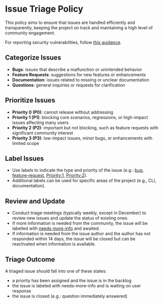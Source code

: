 # Issue Triage Policy

This policy aims to ensure that issues are handled efficiently and transparently, keeping the project on track and maintaining a high level of community engagement.

For reporting security vulnerabilities, follow [this guidance](SECURITY.md).

## Categorize Issues

* **Bugs**:  issues that describe a malfunction or unintended behavior
* **Feature Requests**:  suggestions for new features or enhancements
* **Documentation**:  issues related to missing or unclear documentation
* **Questions**:  general inquiries or requests for clarification

## Prioritize Issues

* **Priority 0 (P0)**:  cannot release without addressing
* **Priority 1 (P1)**:  blocking core scenarios, regressions, or high-impact issues affecting many users
* **Priority 2 (P2)**:  important but not blocking, such as feature requests with significant community interest
* **Priority 3 (P3)**:  low-impact issues, minor bugs, or enhancements with limited scope

## Label Issues

* Use labels to indicate the type and priority of the issue (e.g.:  [bug](https://github.com/dotnet/sign/labels/bug), [feature-request](https://github.com/dotnet/sign/labels/feature-request), [Priority:1](https://github.com/dotnet/sign/labels/Priority%3A1), [Priority:2](https://github.com/dotnet/sign/labels/Priority%3A2)).
* Additional labels can be used for specific areas of the project (e.g., CLI, documentation).

## Review and Update

* Conduct triage meetings (typically weekly, except in December) to review new issues and update the status of existing ones.
* If more information is needed from the community, the issue will be labelled with [needs-more-info](https://github.com/dotnet/sign/labels/needs-more-info) and awaited.
* If information is needed from the issue author and the author has not responded within 14 days, the issue will be closed but can be reactivated when information is available.

## Triage Outcome

A triaged issue should fall into one of these states:

* a priority has been assigned and the issue is in the backlog
* the issue is labeled with needs-more-info and is waiting on user response
* the issue is closed (e.g.:  question immediately answered)
